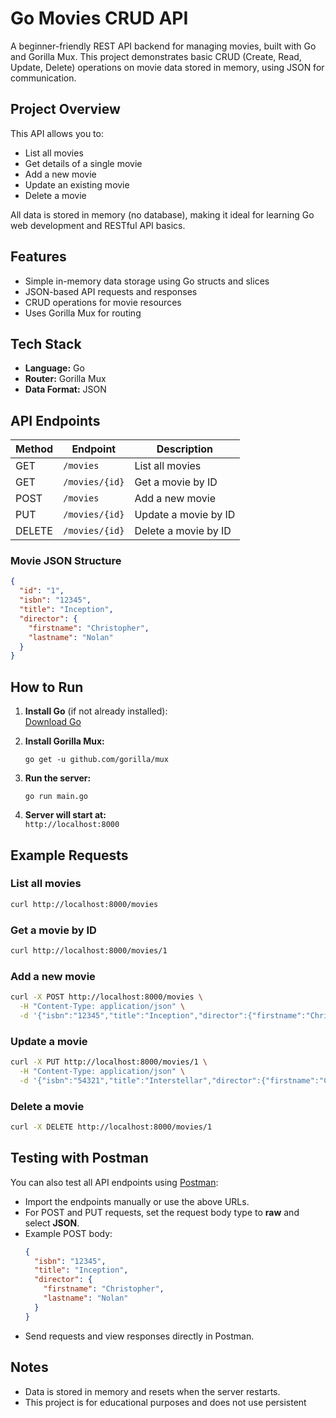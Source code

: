 # Go Movies CRUD API

A beginner-friendly REST API backend for managing movies, built with Go and Gorilla Mux. This project demonstrates basic CRUD (Create, Read, Update, Delete) operations on movie data stored in memory, using JSON for communication.

## Project Overview

This API allows you to:
- List all movies
- Get details of a single movie
- Add a new movie
- Update an existing movie
- Delete a movie

All data is stored in memory (no database), making it ideal for learning Go web development and RESTful API basics.

## Features

- Simple in-memory data storage using Go structs and slices
- JSON-based API requests and responses
- CRUD operations for movie resources
- Uses Gorilla Mux for routing

## Tech Stack

- **Language:** Go
- **Router:** Gorilla Mux
- **Data Format:** JSON

## API Endpoints

| Method | Endpoint           | Description                |
|--------|--------------------|----------------------------|
| GET    | `/movies`          | List all movies            |
| GET    | `/movies/{id}`     | Get a movie by ID          |
| POST   | `/movies`          | Add a new movie            |
| PUT    | `/movies/{id}`     | Update a movie by ID       |
| DELETE | `/movies/{id}`     | Delete a movie by ID       |

### Movie JSON Structure

```json
{
  "id": "1",
  "isbn": "12345",
  "title": "Inception",
  "director": {
    "firstname": "Christopher",
    "lastname": "Nolan"
  }
}
```

## How to Run

1. **Install Go** (if not already installed):  
   [Download Go](https://golang.org/dl/)

2. **Install Gorilla Mux:**
   ```
   go get -u github.com/gorilla/mux
   ```

3. **Run the server:**
   ```
   go run main.go
   ```

4. **Server will start at:**  
   `http://localhost:8000`

## Example Requests

### List all movies
```bash
curl http://localhost:8000/movies
```

### Get a movie by ID
```bash
curl http://localhost:8000/movies/1
```

### Add a new movie
```bash
curl -X POST http://localhost:8000/movies \
  -H "Content-Type: application/json" \
  -d '{"isbn":"12345","title":"Inception","director":{"firstname":"Christopher","lastname":"Nolan"}}'
```

### Update a movie
```bash
curl -X PUT http://localhost:8000/movies/1 \
  -H "Content-Type: application/json" \
  -d '{"isbn":"54321","title":"Interstellar","director":{"firstname":"Christopher","lastname":"Nolan"}}'
```

### Delete a movie
```bash
curl -X DELETE http://localhost:8000/movies/1
```

## Testing with Postman

You can also test all API endpoints using [Postman](https://www.postman.com/):

- Import the endpoints manually or use the above URLs.
- For POST and PUT requests, set the request body type to **raw** and select **JSON**.
- Example POST body:
  ```json
  {
    "isbn": "12345",
    "title": "Inception",
    "director": {
      "firstname": "Christopher",
      "lastname": "Nolan"
    }
  }
  ```
- Send requests and view responses directly in Postman.

## Notes

- Data is stored in memory and resets when the server restarts.
- This project is for educational purposes and does not use persistent